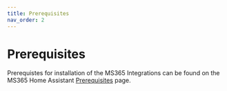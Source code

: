 ```yaml
---
title: Prerequisites
nav_order: 2
---
```


# Prerequisites

Prerequistes for installation of the MS365 Integrations can be found on the MS365 Home Assistant [Prerequisites](https://rogerselwyn.github.io/MS365-HomeAssistant/prerequisites.html) page.